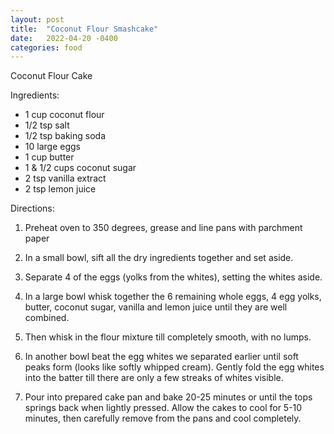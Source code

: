 ```yaml
---
layout: post
title:  "Coconut Flour Smashcake"
date:   2022-04-20 -0400
categories: food
---
```


Coconut Flour Cake

Ingredients:
* 1 cup coconut flour
* 1/2 tsp salt
* 1/2 tsp baking soda
* 10 large eggs
* 1 cup butter
* 1 & 1/2 cups coconut sugar
* 2 tsp vanilla extract
* 2 tsp lemon juice

Directions:

1. Preheat oven to 350 degrees, grease and line pans with parchment paper

2. In a small bowl, sift all the dry ingredients together and set aside. 

3. Separate 4 of the eggs (yolks from the whites), setting the whites aside.

4. In a large bowl whisk together the 6 remaining whole eggs, 4 egg yolks, butter, coconut sugar, vanilla and lemon juice until they are well combined.
   
5. Then whisk in the flour mixture till completely smooth, with no lumps.

6. In another bowl beat the egg whites we separated earlier until soft peaks form (looks like softly whipped cream). Gently fold the egg whites into the batter till there are only a few streaks of whites visible.

7. Pour into prepared cake pan and bake 20-25 minutes or until the tops springs back when lightly pressed. Allow the cakes to cool for 5-10 minutes, then carefully remove from the pans and cool completely.


